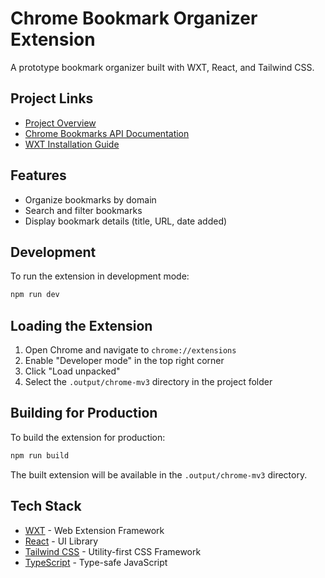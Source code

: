 # Chrome Bookmark Organizer Extension

A prototype bookmark organizer built with WXT, React, and Tailwind CSS.

## Project Links

- [Project Overview](https://linear.app/axm-coder/project/chrome-bookmark-organizer-vite-wxt-b604049a51fb/overview)
- [Chrome Bookmarks API Documentation](https://developer.chrome.com/docs/extensions/reference/api/bookmarks)
- [WXT Installation Guide](https://wxt.dev/guide/installation.html)

## Features

- Organize bookmarks by domain
- Search and filter bookmarks
- Display bookmark details (title, URL, date added)

## Development

To run the extension in development mode:

```bash
npm run dev
```

## Loading the Extension

1. Open Chrome and navigate to `chrome://extensions`
2. Enable "Developer mode" in the top right corner
3. Click "Load unpacked"
4. Select the `.output/chrome-mv3` directory in the project folder

## Building for Production

To build the extension for production:

```bash
npm run build
```

The built extension will be available in the `.output/chrome-mv3` directory.

## Tech Stack

- [WXT](https://wxt.dev/) - Web Extension Framework
- [React](https://reactjs.org/) - UI Library
- [Tailwind CSS](https://tailwindcss.com/) - Utility-first CSS Framework
- [TypeScript](https://www.typescriptlang.org/) - Type-safe JavaScript
